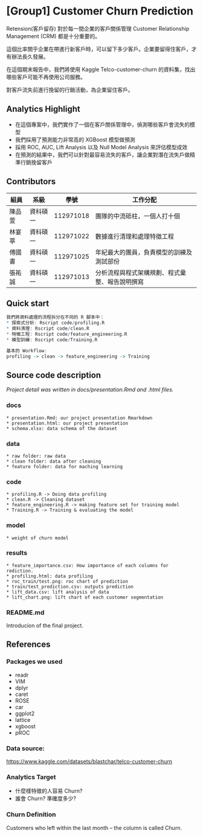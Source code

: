 # [Group1] Customer Churn Prediction
Retension(客戶留存) 對於每一間企業的客戶關係管理 Customer Relationship Management (CRM) 都是十分重要的。

這個比率關乎企業在帶進行新客戶時，可以留下多少客戶。企業要留得住客戶，才有辦法長久發展。

在這個期末報告中，我們將使用 Kaggle Telco-customer-churn 的資料集，找出哪些客戶可能不再使用公司服務。  

對客戶流失前進行挽留的行銷活動，為企業留住客戶。

## Analytics Highlight
* 在這個專案中，我們實作了一個在客戶關係管理中，偵測哪些客戶會流失的模型
* 我們採用了預測能力非常高的 XGBoost 模型做預測
* 採用 ROC, AUC, Lift Analysis 以及 Null Model Analysis 來評估模型成效
* 在預測的結果中，我們可以針對最容易流失的客戶，讓企業對潛在流失戶做精準行銷挽留客戶

## Contributors
|組員|系級|學號|工作分配|
|-|-|-|-|
|陳品萱|資科碩一|112971018|團隊的中流砥柱，一個人打十個|
|林宴葶|資科碩一|112971022|數據進行清理和處理特徵工程|
|傅國書|資科碩一|112971025|年紀最大的團員，負責模型的訓練及測試部份|
|張祐誠|資科碩一|112971013|分析流程與程式架構規劃、程式彙整、報告說明撰寫| 

## Quick start
```R
我們將資料處理的流程拆分在不同的 R 腳本中：
* 探索式分析: Rscript code/profiling.R
* 資料清理: Rscript code/clean.R
* 特徵工程: Rscript code/feature_engineering.R
* 模型訓練: Rscript code/Training.R

基本的 Workflow:
profiling -> clean -> feature_engineering -> Training
```

## Source code description

*Project detail was written in docs/presentation.Rmd and .html files.*

### docs
    * presentation.Rmd: our project presentation Rmarkdown
    * presentation.html: our project presentation
    * schema.xlsx: data schema of the dataset

### data
    * raw folder: raw data
    * clean folder: data after cleaning
    * feature folder: data for maching learning

### code
    * profiling.R -> Doing data profiling
    * clean.R -> Cleaning dataset
    * feature_engineering.R -> making feature set for training model
    * Training.R -> Training & evaluating the model

### model
    * weight of churn model

### results
    * feature_importance.csv: How importance of each columns for rediction.
    * profiling.html: data profiling
    * roc_train/test.png: roc chart of prediction
    * train/test_prediction.csv: outputs prediction
    * lift_data.csv: lift analysis of data
    * lift_chart.png: lift chart of each customer segmentation

### README.md

Introducion of the final project.

## References

### Packages we used
* readr
* VIM
* dplyr
* caret
* ROSE
* car
* ggplot2
* lattice
* xgboost
* pROC

### Data source:
https://www.kaggle.com/datasets/blastchar/telco-customer-churn

### Analytics Target
* 什麼樣特徵的人容易 Churn?
* 誰會 Churn? 準確度多少?

### Churn Definition
Customers who left within the last month – the column is called Churn.  
